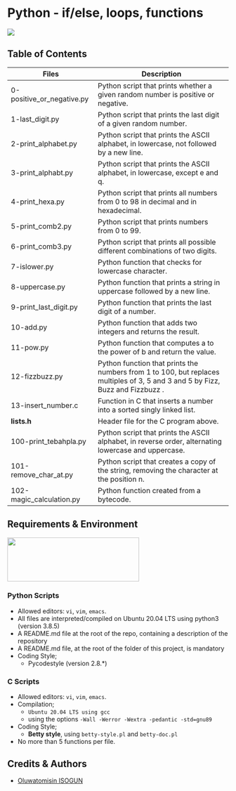 # Python - if/else, loops, functions

<img src="https://s3.amazonaws.com/intranet-projects-files/holbertonschool-higher-level_programming+/233/code.png" width="" height="" />

## Table of Contents

| Files | Description |
| --- | --- |
| 0-positive_or_negative.py | Python script that prints whether a given random number is positive or negative. |
| 1-last_digit.py | Python script that prints the last digit of a given random number. |
| 2-print_alphabet.py | Python script that prints the ASCII alphabet, in lowercase, not followed by a new line. |
| 3-print_alphabt.py | Python script that prints the ASCII alphabet, in lowercase, except e and q. |
| 4-print_hexa.py | Python script that prints all numbers from 0 to 98 in decimal and in hexadecimal. |
| 5-print_comb2.py | Python script that prints numbers from 0 to 99. |
| 6-print_comb3.py | Python script that prints all possible different combinations of two digits. |
| 7-islower.py | Python function that checks for lowercase character. |
| 8-uppercase.py | Python function that prints a string in uppercase followed by a new line. |
| 9-print_last_digit.py | Python function that prints the last digit of a number. |
| 10-add.py | Python function that adds two integers and returns the result. |
| 11-pow.py | Python function that computes a to the power of b and return the value. |
| 12-fizzbuzz.py | Python function that prints the numbers from 1 to 100, but replaces multiples of 3, 5 and 3 and 5 by Fizz, Buzz and Fizzbuzz . |
| 13-insert_number.c | Function in C that inserts a number into a sorted singly linked list. |
| **lists.h** | Header file for the C program above. |
| 100-print_tebahpla.py | Python script that prints the ASCII alphabet, in reverse order, alternating lowercase and uppercase. |
| 101-remove_char_at.py | Python script that creates a copy of the string, removing the character at the position n. |
| 102-magic_calculation.py | Python function created from a bytecode. |

## Requirements & Environment
<img src="https://alx-apply.hbtn.io/brand_alx/share_image_2019.jpg" width="300" height="100" />

### Python Scripts
- Allowed editors: `vi`, `vim`, `emacs`.
- All files are interpreted/compiled on Ubuntu 20.04 LTS using python3 (version 3.8.5)
- A README.md file at the root of the repo, containing a description of the repository
- A README.md file, at the root of the folder of this project, is mandatory
- Coding Style;
  - Pycodestyle (version 2.8.*)
  
### C Scripts
 - Allowed editors: `vi`, `vim`, `emacs`.
 - Compilation;
   - `Ubuntu 20.04 LTS using gcc`
   - using the options `-Wall -Werror -Wextra -pedantic -std=gnu89`
 - Coding Style;
   - **Betty style**, using `betty-style.pl` and `betty-doc.pl`
 - No more than 5 functions per file.


## Credits & Authors
- [Oluwatomisin ISOGUN](https://github.com/TosinISOGUN)
